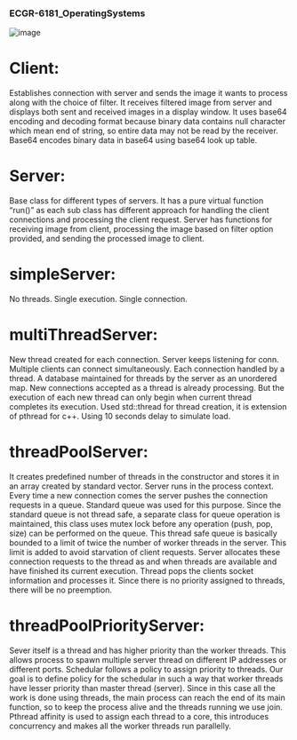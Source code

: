 ### ECGR-6181_OperatingSystems

![image](https://user-images.githubusercontent.com/87341533/146835051-b748dfd7-82b4-472b-8b19-76615537eccc.png)

# Client: 
Establishes connection with server and sends the image it wants to process along with the choice of filter. It receives filtered image from server and displays both sent and received images in a display window. It uses base64 encoding and decoding format because binary data contains null character which mean end of string, so entire data may not be read by the receiver. Base64 encodes binary data in base64 using base64 look up table.

# Server: 
Base class for different types of servers. It has a pure virtual function “run()” as each sub class has different approach for handling the client connections and processing the client request. Server has functions for receiving image from client, processing the image based on filter option provided, and sending the processed image to client. 

# simpleServer: 
No threads. Single execution. Single connection.

# multiThreadServer: 
New thread created for each connection. Server keeps listening for conn. Multiple clients can connect simultaneously. Each connection handled by a thread. A database maintained for threads by the server as an unordered map. New connections accepted as a thread is already processing. But the execution of each new thread can only begin when current thread completes its execution. Used std::thread for thread creation, it is extension of pthread for c++. Using 10 seconds delay to simulate load.

# threadPoolServer: 
It creates predefined number of threads in the constructor and stores it in an array created by standard vector. Server runs in the process context. Every time a new connection comes the server pushes the connection requests in a queue. Standard queue was used for this purpose. Since the standard queue is not thread safe, a separate class for queue operation is maintained, this class uses mutex lock before any operation (push, pop, size) can be performed on the queue. This thread safe queue is basically bounded to a limit of twice the number of worker threads in the server. This limit is added to avoid starvation of client requests.
Server allocates these connection requests to the thread as and when threads are available and have finished its current execution. Thread pops the clients socket information and processes it. Since there is no priority assigned to threads, there will be no preemption.

# threadPoolPriorityServer: 
Sever itself is a thread and has higher priority than the worker threads. This allows process to spawn multiple server thread on different IP addresses or different ports. Schedular follows a policy to assign priority to threads. Our goal is to define policy for the schedular in such a way that worker threads have lesser priority than master thread (server). Since in this case all the work is done using threads, the main process can reach the end of its main function, so to keep the process alive and the threads running we use join. Pthread affinity is used to assign each thread to a core, this introduces concurrency and makes all the worker threads run parallelly. 
